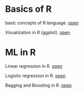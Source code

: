 # Basics of R

basic concepts of R language. [open]()

Visualization in R (ggplot). [open]()

# ML in R

Linear regression in R. [open]()

Logistic regression in R. [open]()

Bagging and Boosting in R. [open]()
